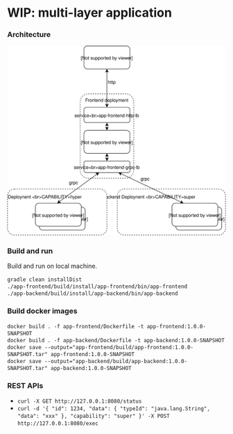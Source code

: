 # WIP: multi-layer application

### Architecture
![architecture](docs/multi-layer-app-architecture.svg)

### Build and run
Build and run on local machine.
```
gradle clean installDist 
./app-frontend/build/install/app-frontend/bin/app-frontend
./app-backend/build/install/app-backend/bin/app-backend
```

### Build docker images
```
docker build . -f app-frontend/Dockerfile -t app-frontend:1.0.0-SNAPSHOT
docker build . -f app-backend/Dockerfile -t app-backend:1.0.0-SNAPSHOT
docker save --output="app-frontend/build/app-frontend:1.0.0-SNAPSHOT.tar" app-frontend:1.0.0-SNAPSHOT
docker save --output="app-backend/build/app-backend:1.0.0-SNAPSHOT.tar" app-backend:1.0.0-SNAPSHOT
```
### REST APIs
* ``curl -X GET http://127.0.0.1:8080/status``
* ``curl -d '{ "id": 1234, "data": { "typeId": "java.lang.String", "data": "xxx" }, "capability": "super" }' -X POST http://127.0.0.1:8080/exec``
